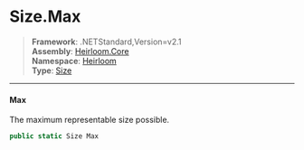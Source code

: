 # Size.Max

> **Framework**: .NETStandard,Version=v2.1  
> **Assembly**: [Heirloom.Core][0]  
> **Namespace**: [Heirloom][0]  
> **Type**: [Size][1]

--------------------------------------------------------------------------------

#### Max

The maximum representable size possible.

```cs
public static Size Max
```

[0]: ../Heirloom.Core.md
[1]: Heirloom.Size.md

